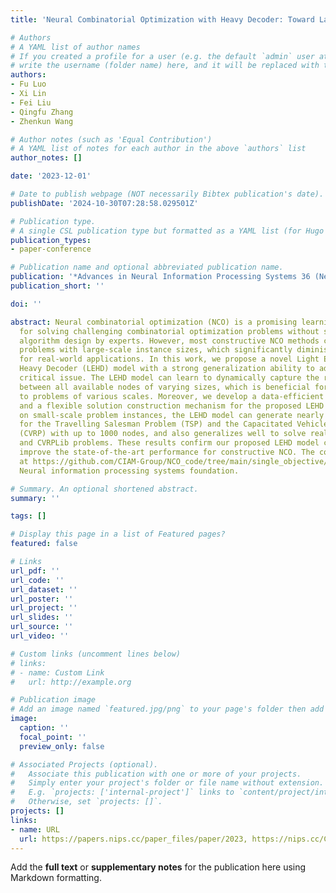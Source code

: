 ```yaml
---
title: 'Neural Combinatorial Optimization with Heavy Decoder: Toward Large Scale Generalization'

# Authors
# A YAML list of author names
# If you created a profile for a user (e.g. the default `admin` user at `content/authors/admin/`), 
# write the username (folder name) here, and it will be replaced with their full name and linked to their profile.
authors:
- Fu Luo
- Xi Lin
- Fei Liu
- Qingfu Zhang
- Zhenkun Wang

# Author notes (such as 'Equal Contribution')
# A YAML list of notes for each author in the above `authors` list
author_notes: []

date: '2023-12-01'

# Date to publish webpage (NOT necessarily Bibtex publication's date).
publishDate: '2024-10-30T07:28:58.029501Z'

# Publication type.
# A single CSL publication type but formatted as a YAML list (for Hugo requirements).
publication_types:
- paper-conference

# Publication name and optional abbreviated publication name.
publication: '*Advances in Neural Information Processing Systems 36 (NeurIPS 2023)*'
publication_short: ''

doi: ''

abstract: Neural combinatorial optimization (NCO) is a promising learning-based approach
  for solving challenging combinatorial optimization problems without specialized
  algorithm design by experts. However, most constructive NCO methods cannot solve
  problems with large-scale instance sizes, which significantly diminishes their usefulness
  for real-world applications. In this work, we propose a novel Light Encoder and
  Heavy Decoder (LEHD) model with a strong generalization ability to address this
  critical issue. The LEHD model can learn to dynamically capture the relationships
  between all available nodes of varying sizes, which is beneficial for model generalization
  to problems of various scales. Moreover, we develop a data-efficient training scheme
  and a flexible solution construction mechanism for the proposed LEHD model. By training
  on small-scale problem instances, the LEHD model can generate nearly optimal solutions
  for the Travelling Salesman Problem (TSP) and the Capacitated Vehicle Routing Problem
  (CVRP) with up to 1000 nodes, and also generalizes well to solve real-world TSPLib
  and CVRPLib problems. These results confirm our proposed LEHD model can significantly
  improve the state-of-the-art performance for constructive NCO. The code is available
  at https://github.com/CIAM-Group/NCO_code/tree/main/single_objective/LEHD. © 2023
  Neural information processing systems foundation.

# Summary. An optional shortened abstract.
summary: ''

tags: []

# Display this page in a list of Featured pages?
featured: false

# Links
url_pdf: ''
url_code: ''
url_dataset: ''
url_poster: ''
url_project: ''
url_slides: ''
url_source: ''
url_video: ''

# Custom links (uncomment lines below)
# links:
# - name: Custom Link
#   url: http://example.org

# Publication image
# Add an image named `featured.jpg/png` to your page's folder then add a caption below.
image:
  caption: ''
  focal_point: ''
  preview_only: false

# Associated Projects (optional).
#   Associate this publication with one or more of your projects.
#   Simply enter your project's folder or file name without extension.
#   E.g. `projects: ['internal-project']` links to `content/project/internal-project/index.md`.
#   Otherwise, set `projects: []`.
projects: []
links:
- name: URL
  url: https://papers.nips.cc/paper_files/paper/2023, https://nips.cc/Conferences/2023
---
```


Add the **full text** or **supplementary notes** for the publication here using Markdown formatting.
